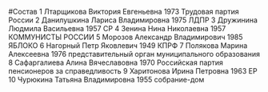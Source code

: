 #Состав
1 Лтарщикова Виктория Евгеньевна 1973 Трудовая партия России
2 Данилушкина Лариса Владимировна 1975 ЛДПР
3 Дружинина Людмила Васильевна 1957 СР
4 Зенина Нина Николаевна 1957 КОММУНИСТЫ РОССИИ
5 Морозов Александр Владимирович 1985 ЯБЛОКО
6 Нагорный Петр Яковлевич 1949 КПРФ
7 Полякова Марина Алексеевна 1976 представительный орган муниципального образования
8 Сафаргалиева Алина Вячеславовна 1970 Российская партия пенсионеров за справедливость
9 Харитонова Ирина Петровна 1963 ЕР
10 Чурюкина Татьяна Владимировна 1955 собрание-дом
